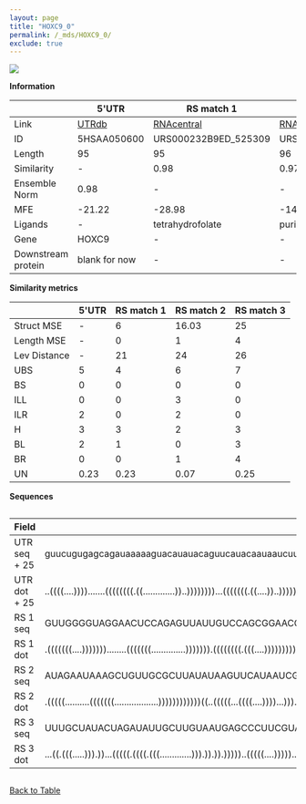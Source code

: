 ```yaml
---
layout: page
title: "HOXC9_0"
permalink: /_mds/HOXC9_0/
exclude: true
---
```




![](../../alns_9.28.22/aln_5HSAA050600_0.995.png?raw=true)


**Information**

| | 5'UTR       | RS match 1   | RS match 2  | RS match 3 |
| ---- | ----------- | ----------- | ----------- | ----------- |
| Link | <a href="http://utrdb.ba.itb.cnr.it/getutr/5HSAA050600/1" target="_blank" rel="noopener noreferrer">UTRdb</a>   | <a href="https://rnacentral.org/rna/URS000232B9ED/525309" target="_blank" rel="noopener noreferrer">RNAcentral</a>     |<a href="https://rnacentral.org/rna/URS0000D9708D/29354" target="_blank" rel="noopener noreferrer">RNAcentral</a>  | <a href="https://rnacentral.org/rna/URS0000C5899D/297352" target="_blank" rel="noopener noreferrer">RNAcentral</a>   |
| ID | 5HSAA050600     | URS000232B9ED_525309     | URS0000D9708D_29354     | URS0000C5899D_297352     |
| Length | 95     |  95    | 96   |  97    |
| Similarity | - | 0.98 | 0.97 | 0.96 |
| Ensemble Norm | 0.98 | - | - | - |
| MFE | -21.22 | -28.98 | -14.16 | -15.48 |
| Ligands | - | tetrahydrofolate | purine | preQ_1 |
| Gene | HOXC9 | - | - | - |
| Downstream protein | blank for now    |    -    | -  | - |


**Similarity metrics**

| | 5'UTR       | RS match 1   | RS match 2  | RS match 3 |
| ---- | ----------- | ----------- | ----------- | ----------- |
| Struct MSE | - | 6 | 16.03 | 25 |
| Length MSE | - | 0 | 1 | 4 |
| Lev Distance | - | 21 | 24 | 26 |
| UBS| 5 | 4 | 6 | 7 |
| BS | 0 | 0 | 0 | 0 |
| ILL | 0 | 0 | 3 | 0 |
| ILR | 2 | 0 | 2 | 0 |
| H | 3 | 3 | 2 | 3 |
| BL | 2 | 1 | 0 | 3 |
| BR | 0 | 0 | 1 | 4 |
| UN | 0.23 | 0.23 | 0.07 | 0.25 |

**Sequences**


<div style="overflow-x:auto;">

<table>
<colgroup>
<col width="30%" />
<col width="70%" />
</colgroup>
<thead>
<tr class="header">
<th>Field</th>
<th>Description</th>
</tr>
</thead>
<tbody>
<tr>
<td markdown="span">UTR seq + 25 </td>
<td markdown="span"> guucugugagcagauaaaaaguacauauacaguucauacaauaaucuuauguauguaaaaccccguuacgATGTCGGCGACGGGGCCCATCAGTA </td>
</tr>
<tr>
<td markdown="span">UTR dot + 25  </td>
<td markdown="span"> ..((((....)))).......((((((((.((.............))..))))))))...(((((((.((....))..)))))))..........
</td>
</tr>


<tr>
<td markdown="span">RS 1 seq </td>
<td markdown="span"> GUUGGGGUAGGAACUCCAGAGUUAUUGUCCAGCGGAACGGAAUGUGAACGCUGGAAGGAGGCCGCAGGGCUGCUUUGGUUUUCCGCAUUCACCAC
</td>
</tr>


<tr>
<td markdown="span">RS 1 dot </td>
<td markdown="span"> .(((((((....)))))))........(((((((..............))))))).((((((((.(((....)))))))))))............
</td>
</tr>


<tr>
<td markdown="span">RS 2 seq </td>
<td markdown="span"> AUAGAAUAAAGCUGUUGCGCUUAUAUAAGUUCAUAAUCGGUUGAGCGUUUCUACCAACUACCAUAAUAGUUGACUAUAAGGGUUAGAAGGAAAAAG
</td>
</tr>


<tr>
<td markdown="span">RS 2 dot </td>
<td markdown="span"> .(((((..........(((((((..................))))))))))))((..(((((...((((....))))...))).))..))......
</td>
</tr>


<tr>
<td markdown="span">RS 3 seq </td>
<td markdown="span"> UUUGCUAUACUAGAUAUUGCUUGUAAUGAGCCCUUCGUACUUUCUCACUUUGACGGAGCAUAUUAAAAUCGCGGGAGCGAUAAAGGAGAUUCAUUUG
</td>
</tr>


<tr>
<td markdown="span">RS 3 dot </td>
<td markdown="span"> ...((.(((.....))).))...(((((.((((.(((.............))).)).)).)))))..(((((....)))))................
</td>
</tr>

</tbody>
</table>


</div>


[Back to Table](../../display)
